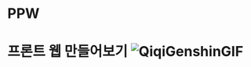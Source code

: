 # PPW
# 프론트 웹 만들어보기 ![QiqiGenshinGIF](https://user-images.githubusercontent.com/39043252/186088326-82dc4c3f-1cbc-4f4f-8718-0ac52a302785.gif)
